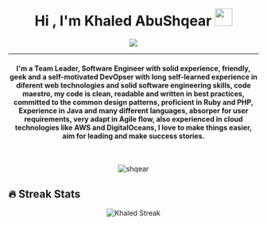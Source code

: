<h1 align="center">Hi , I'm Khaled AbuShqear <img src="https://media.giphy.com/media/hvRJCLFzcasrR4ia7z/giphy.gif" width="35"></h1>
<p align="center">
  <a href="https://git.io/typing-svg">
  <img src="https://readme-typing-svg.demolab.com?font=Exo+2&weight=500&size=22&pause=1000&center=true&vCenter=true&random=false&width=500&lines=Software+Engineer;DevOps+Engineer;Infrastructure+Engineer"></a>
</p>
<hr/>
<h4 align="center">I'm a Team Leader, Software Engineer with solid experience, friendly, geek and a self-motivated DevOpser with long self-learned experience in diferent web technologies and solid software engineering skills, code maestro, my code is clean, readable and written in best practices, committed to the common design patterns, proficient in Ruby and PHP, Experience in Java and many different languages, absorper for user requirements, very adapt in Agile flow, also experienced in cloud technologies like AWS and DigitalOceans, I love to make things easier, aim for leading and make success stories.</h4>
<br>
<p align="center"> <img src="https://komarev.com/ghpvc/?username=shqear&label=Profile%20views&color=0e75b6&style=plastic" alt="shqear" /> </p>



## 🔥 Streak Stats
<p align="center" href="https://git.io/streak-stats"><img src="https://github-readme-streak-stats.herokuapp.com?user=shqear93&theme=vue-dark&fire=EB5454&ring=EB5454" alt="Khaled Streak" /></p>

